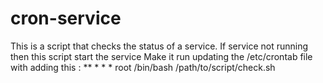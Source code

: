 # cron-service
This is a script that checks the status of a service. If service not running then this script start the service
Make it run updating the /etc/crontab file with adding this :
** * * *  root    /bin/bash /path/to/script/check.sh
